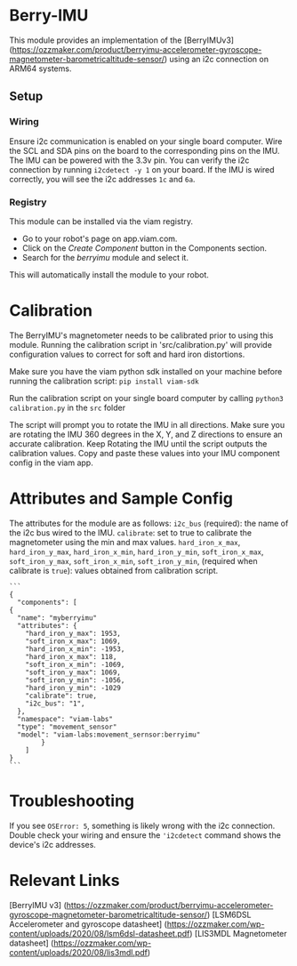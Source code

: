# Berry-IMU
This module provides an implementation of the [BerryIMUv3] (https://ozzmaker.com/product/berryimu-accelerometer-gyroscope-magnetometer-barometricaltitude-sensor/) using an i2c connection on ARM64 systems.

## Setup

###  Wiring
Ensure i2c communication is enabled on your single board computer. Wire the SCL and SDA pins on the board to the corresponding pins on the IMU. 
The IMU can be powered with the 3.3v pin. You can verify the i2c connection by running `i2cdetect -y 1` on your board. If the IMU is wired correctly, you will see 
the i2c addresses `1c` and `6a`. 

### Registry
This module can be installed via the viam registry. 

- Go to your robot's page on app.viam.com.
- Click on the *Create Component* button in the Components section.
- Search for the *berryimu* module and select it. 

This will automatically install the module to your robot.


# Calibration
The BerryIMU's magnetometer needs to be calibrated prior to using this module. Running the calibration script in 'src/calibration.py'
will provide configuration values to correct for soft and hard iron distortions. 

Make sure you have the viam python sdk installed on your machine before running the calibration script:
`pip install viam-sdk`

Run the calibration script on your single board computer by calling `python3 calibration.py` in the `src` folder

The script will prompt you to rotate the IMU in all directions. Make sure you are rotating the IMU 360 degrees in the X, Y, and Z directions 
to ensure an accurate calibration. Keep Rotating the IMU until the script outputs the calibration values. Copy and paste these values into your
IMU component config in the viam app.

# Attributes and Sample Config 
The attributes for the module are as follows:
    `i2c_bus` (required): the name of the i2c bus wired to the IMU.
    `calibrate`: set to true to calibrate the magnetometer using the min and max values.
    `hard_iron_x_max`, `hard_iron_y_max`, `hard_iron_x_min`, `hard_iron_y_min`, `soft_iron_x_max`, `soft_iron_y_max`, `soft_iron_x_min`, `soft_iron_y_min`, (required when calibrate is `true`): values obtained from
    calibration script.

    ```
    {
      "components": [
    {
      "name": "myberryimu"
      "attributes": {
        "hard_iron_y_max": 1953,
        "soft_iron_x_max": 1069,
        "hard_iron_x_min": -1953,
        "hard_iron_x_max": 118,
        "soft_iron_x_min": -1069,
        "soft_iron_y_max": 1069,
        "soft_iron_y_min": -1056,
        "hard_iron_y_min": -1029
        "calibrate": true,
        "i2c_bus": "1",
      },
      "namespace": "viam-labs"
      "type": "movement_sensor"
      "model": "viam-labs:movement_sernsor:berryimu"
            }
        ]
    }
    ```

# Troubleshooting
If you see `OSError: 5`, something is likely wrong with the i2c connection. Double check your wiring and ensure the `'i2cdetect` command shows
the device's i2c addresses.

# Relevant Links
[BerryIMU v3] (https://ozzmaker.com/product/berryimu-accelerometer-gyroscope-magnetometer-barometricaltitude-sensor/)
[LSM6DSL Accelerometer and gyroscope datasheet] (https://ozzmaker.com/wp-content/uploads/2020/08/lsm6dsl-datasheet.pdf)
[LIS3MDL Magnetometer datasheet] (https://ozzmaker.com/wp-content/uploads/2020/08/lis3mdl.pdf)



